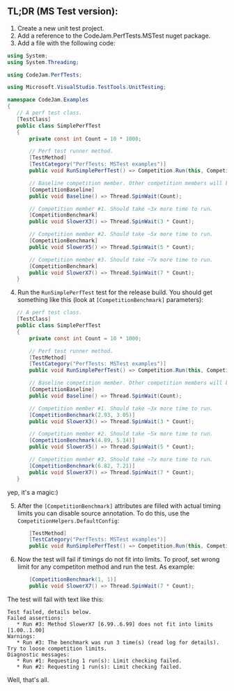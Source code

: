 ## TL;DR (MS Test version):
1. Create a new unit test project.
2. Add a reference to the CodeJam.PerfTests.MSTest nuget package.
3. Add a file with the following code:
 ```c#
using System;
using System.Threading;

using CodeJam.PerfTests;

using Microsoft.VisualStudio.TestTools.UnitTesting;

namespace CodeJam.Examples
{
	// A perf test class.
	[TestClass]
	public class SimplePerfTest
	{
		private const int Count = 10 * 1000;

		// Perf test runner method.
		[TestMethod]
		[TestCategory("PerfTests: MSTest examples")]
		public void RunSimplePerfTest() => Competition.Run(this, CompetitionHelpers.DefaultConfigAnnotate);

		// Baseline competition member. Other competition members will be compared with this.
		[CompetitionBaseline]
		public void Baseline() => Thread.SpinWait(Count);

		// Competition member #1. Should take ~3x more time to run.
		[CompetitionBenchmark]
		public void SlowerX3() => Thread.SpinWait(3 * Count);

		// Competition member #2. Should take ~5x more time to run.
		[CompetitionBenchmark]
		public void SlowerX5() => Thread.SpinWait(5 * Count);

		// Competition member #3. Should take ~7x more time to run.
		[CompetitionBenchmark]
		public void SlowerX7() => Thread.SpinWait(7 * Count);
	}
```

4. Run the `RunSimplePerfTest` test for the release build. You should get something like this
 (look at `[CompetitionBenchmark]` parameters):
 ```c#
	// A perf test class.
	[TestClass]
	public class SimplePerfTest
	{
		private const int Count = 10 * 1000;

		// Perf test runner method.
		[TestMethod]
		[TestCategory("PerfTests: MSTest examples")]
		public void RunSimplePerfTest() => Competition.Run(this, CompetitionHelpers.DefaultConfigAnnotate);

		// Baseline competition member. Other competition members will be compared with this.
		[CompetitionBaseline]
		public void Baseline() => Thread.SpinWait(Count);

		// Competition member #1. Should take ~3x more time to run.
		[CompetitionBenchmark(2.93, 3.05)]
		public void SlowerX3() => Thread.SpinWait(3 * Count);

		// Competition member #2. Should take ~5x more time to run.
		[CompetitionBenchmark(4.89, 5.14)]
		public void SlowerX5() => Thread.SpinWait(5 * Count);

		// Competition member #3. Should take ~7x more time to run.
		[CompetitionBenchmark(6.82, 7.21)]
		public void SlowerX7() => Thread.SpinWait(7 * Count);
	}
```
 yep, it's a magic:)

5. After the `[CompetitionBenchmark]` attributes are filled with actual timing limits 
you can disable source annotation. To do this, use the `CompetitionHelpers.DefaultConfig`:
 ```c#
		[TestMethod]
		[TestCategory("PerfTests: MSTest examples")]
		public void RunSimplePerfTest() => Competition.Run(this, CompetitionHelpers.DefaultConfig);
```
6. Now the test will fail if timings do not fit into limits. To proof, set wrong limit for any competiton method and run the test.
As example:
 ```c#
		[CompetitionBenchmark(1, 1)]
		public void SlowerX7() => Thread.SpinWait(7 * Count);
```
 The test will fail with text like this:
 ```
Test failed, details below.
Failed assertions:
    * Run #3: Method SlowerX7 [6.99..6.99] does not fit into limits [1.00..1.00]
Warnings:
    * Run #3: The benchmark was run 3 time(s) (read log for details). Try to loose competition limits.
Diagnostic messages:
    * Run #1: Requesting 1 run(s): Limit checking failed.
    * Run #2: Requesting 1 run(s): Limit checking failed.
```

Well, that's all.